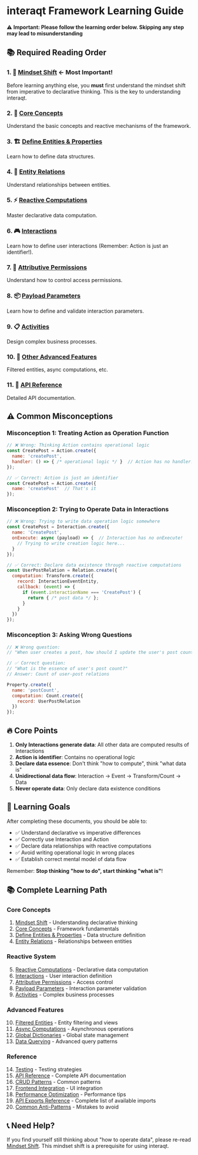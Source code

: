 # interaqt Framework Learning Guide

⚠️ **Important: Please follow the learning order below. Skipping any step may lead to misunderstanding**

## 📚 Required Reading Order

### 1. 🧠 [Mindset Shift](./00-mindset-shift.md) **← Most Important!**
Before learning anything else, you **must** first understand the mindset shift from imperative to declarative thinking. This is the key to understanding interaqt.

### 2. 🎯 [Core Concepts](./01-core-concepts.md)
Understand the basic concepts and reactive mechanisms of the framework.

### 3. 🏗️ [Define Entities & Properties](./02-define-entities-properties.md)
Learn how to define data structures.

### 4. 🔗 [Entity Relations](./03-entity-relations.md)
Understand relationships between entities.

### 5. ⚡ [Reactive Computations](./04-reactive-computations.md)
Master declarative data computation.

### 6. 🎮 [Interactions](./05-interactions.md)
Learn how to define user interactions (Remember: Action is just an identifier!).

### 7. 🔐 [Attributive Permissions](./06-attributive-permissions.md)
Understand how to control access permissions.

### 8. 📦 [Payload Parameters](./07-payload-parameters.md)
Learn how to define and validate interaction parameters.

### 9. 📋 [Activities](./08-activities.md)
Design complex business processes.

### 10. 🎪 [Other Advanced Features](./09-filtered-entities.md)
Filtered entities, async computations, etc.

### 11. 📖 [API Reference](./14-api-reference.md)
Detailed API documentation.

## ⚠️ Common Misconceptions

### Misconception 1: Treating Action as Operation Function
```javascript
// ❌ Wrong: Thinking Action contains operational logic
const CreatePost = Action.create({
  name: 'createPost',
  handler: () => { /* operational logic */ }  // Action has no handler!
});

// ✅ Correct: Action is just an identifier
const CreatePost = Action.create({
  name: 'createPost'  // That's it
});
```

### Misconception 2: Trying to Operate Data in Interactions
```javascript
// ❌ Wrong: Trying to write data operation logic somewhere
const CreatePost = Interaction.create({
  name: 'CreatePost',
  onExecute: async (payload) => {  // Interaction has no onExecute!
    // Trying to write creation logic here...
  }
});

// ✅ Correct: Declare data existence through reactive computations
const UserPostRelation = Relation.create({
  computation: Transform.create({
    record: InteractionEventEntity,
    callback: (event) => {
      if (event.interactionName === 'CreatePost') {
        return { /* post data */ };
      }
    }
  })
});
```

### Misconception 3: Asking Wrong Questions
```javascript
// ❌ Wrong question:
// "When user creates a post, how should I update the user's post count?"

// ✅ Correct question:
// "What is the essence of user's post count?"
// Answer: Count of user-post relations

Property.create({
  name: 'postCount',
  computation: Count.create({
    record: UserPostRelation
  })
});
```

## 🔥 Core Points

1. **Only Interactions generate data**: All other data are computed results of Interactions
2. **Action is identifier**: Contains no operational logic
3. **Declare data essence**: Don't think "how to compute", think "what data is"
4. **Unidirectional data flow**: Interaction → Event → Transform/Count → Data
5. **Never operate data**: Only declare data existence conditions

## 🎯 Learning Goals

After completing these documents, you should be able to:

- ✅ Understand declarative vs imperative differences
- ✅ Correctly use Interaction and Action
- ✅ Declare data relationships with reactive computations
- ✅ Avoid writing operational logic in wrong places
- ✅ Establish correct mental model of data flow

Remember: **Stop thinking "how to do", start thinking "what is"**!

## 📚 Complete Learning Path

### Core Concepts
1. [Mindset Shift](./00-mindset-shift.md) - Understanding declarative thinking
2. [Core Concepts](./01-core-concepts.md) - Framework fundamentals
3. [Define Entities & Properties](./02-define-entities-properties.md) - Data structure definition
4. [Entity Relations](./03-entity-relations.md) - Relationships between entities

### Reactive System
5. [Reactive Computations](./04-reactive-computations.md) - Declarative data computation
6. [Interactions](./05-interactions.md) - User interaction definition
7. [Attributive Permissions](./06-attributive-permissions.md) - Access control
8. [Payload Parameters](./07-payload-parameters.md) - Interaction parameter validation
9. [Activities](./08-activities.md) - Complex business processes

### Advanced Features
10. [Filtered Entities](./09-filtered-entities.md) - Entity filtering and views
11. [Async Computations](./10-async-computations.md) - Asynchronous operations
12. [Global Dictionaries](./11-global-dictionaries.md) - Global state management
13. [Data Querying](./12-data-querying.md) - Advanced query patterns

### Reference
14. [Testing](./13-testing.md) - Testing strategies
15. [API Reference](./14-api-reference.md) - Complete API documentation
16. [CRUD Patterns](./15-entity-crud-patterns.md) - Common patterns
17. [Frontend Integration](./16-frontend-page-design-guide.md) - UI integration
18. [Performance Optimization](./17-performance-optimization.md) - Performance tips
19. [API Exports Reference](./18-api-exports-reference.md) - Complete list of available imports
20. [Common Anti-Patterns](./19-common-anti-patterns.md) - Mistakes to avoid

## 📞 Need Help?

If you find yourself still thinking about "how to operate data", please re-read [Mindset Shift](./00-mindset-shift.md). This mindset shift is a prerequisite for using interaqt. 